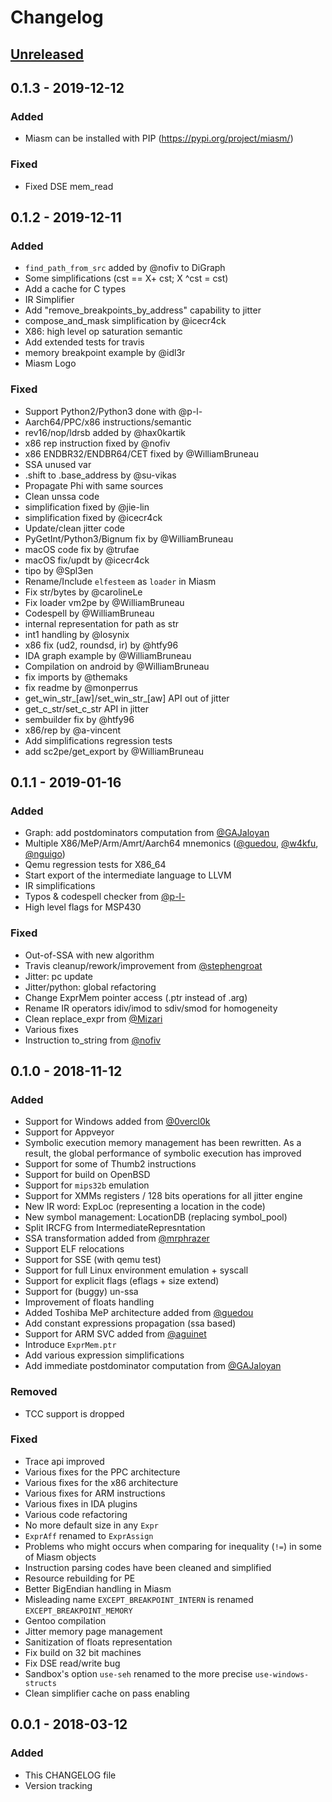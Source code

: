 # Changelog

## [Unreleased]

## 0.1.3 - 2019-12-12
### Added
- Miasm can be installed with PIP (https://pypi.org/project/miasm/)

### Fixed
- Fixed DSE mem_read


## 0.1.2 - 2019-12-11
### Added
- `find_path_from_src` added by @nofiv to DiGraph
- Some simplifications (cst == X+ cst; X ^cst = cst)
- Add a cache for C types
- IR Simplifier
- Add "remove_breakpoints_by_address" capability to jitter
- compose_and_mask simplification by @icecr4ck
- X86: high level op saturation semantic
- Add extended tests for travis
- memory breakpoint example by @idl3r
- Miasm Logo

### Fixed
- Support Python2/Python3 done with @p-l-
- Aarch64/PPC/x86 instructions/semantic
- rev16/nop/ldrsb added by @hax0kartik
- x86 rep instruction fixed by @nofiv
- x86 ENDBR32/ENDBR64/CET fixed by @WilliamBruneau
- SSA unused var
- .shift to .base_address by @su-vikas
- Propagate Phi with same sources
- Clean unssa code
- simplification fixed by @jie-lin
- simplification fixed by @icecr4ck
- Update/clean jitter code
 - PyGetInt/Python3/Bignum fix by @WilliamBruneau
- macOS code fix by @trufae
- macOS fix/updt by @icecr4ck
- tipo by @Spl3en
- Rename/Include `elfesteem` as `loader` in Miasm
- Fix str/bytes by @carolineLe
- Fix loader vm2pe by @WilliamBruneau
- Codespell by @WilliamBruneau
- internal representation for path as str
- int1 handling by @losynix
- x86 fix (ud2, roundsd, ir) by @htfy96
- IDA graph example by @WilliamBruneau
- Compilation on android by @WilliamBruneau
- fix imports by @themaks
- fix readme by @monperrus
- get_win_str_[aw]/set_win_str_[aw] API out of jitter
- get_c_str/set_c_str API in jitter
- sembuilder fix by @htfy96
- x86/rep by @a-vincent
- Add simplifications regression tests
- add sc2pe/get_export by @WilliamBruneau


## 0.1.1 - 2019-01-16
### Added
- Graph: add postdominators computation from [@GAJaloyan](https://github.com/GAJaloyan)
- Multiple X86/MeP/Arm/Amrt/Aarch64 mnemonics ([@guedou](https://github.com/guedou), [@w4kfu](https://github.com/w4kfu), [@nguigo](https://github.com/nguigo))
- Qemu regression tests for X86_64
- Start export of the intermediate language to LLVM
- IR simplifications
- Typos & codespell checker from [@p-l-](https://github.com/p-l-)
- High level flags for MSP430

### Fixed
- Out-of-SSA with new algorithm
- Travis cleanup/rework/improvement from [@stephengroat](https://github.com/stephengroat)
- Jitter: pc update
- Jitter/python: global refactoring
- Change ExprMem pointer access (.ptr instead of .arg)
- Rename IR operators idiv/imod to sdiv/smod for homogeneity
- Clean replace_expr from [@Mizari](https://github.com/Mizari)
- Various fixes
- Instruction to_string from [@nofiv](https://github.com/nofiv)

## 0.1.0 - 2018-11-12
### Added
- Support for Windows added from [@0vercl0k](https://github.com/0vercl0k)
- Support for Appveyor
- Symbolic execution memory management has been rewritten. As a result, the
  global performance of symbolic execution has improved
- Support for some of Thumb2 instructions
- Support for build on OpenBSD
- Support for `mips32b` emulation
- Support for XMMs registers / 128 bits operations for all jitter engine
- New IR word: ExpLoc (representing a location in the code)
- New symbol management: LocationDB (replacing symbol_pool)
- Split IRCFG from IntermediateRepresntation
- SSA transformation added from [@mrphrazer](https://github.com/mrphrazer)
- Support ELF relocations
- Support for SSE (with qemu test)
- Support for full Linux environment emulation + syscall
- Support for explicit flags (eflags + size extend)
- Support for (buggy) un-ssa
- Improvement of floats handling
- Added Toshiba MeP architecture added from [@guedou](https://github.com/guedou)
- Add constant expressions propagation (ssa based)
- Support for ARM SVC added from [@aguinet](https://github.com/aguinet)
- Introduce `ExprMem.ptr`
- Add various expression simplifications
- Add immediate postdominator computation from [@GAJaloyan](https://github.com/GAJaloyan)

### Removed
- TCC support is dropped
### Fixed
- Trace api improved
- Various fixes for the PPC architecture
- Various fixes for the x86 architecture
- Various fixes for ARM instructions
- Various fixes in IDA plugins
- Various code refactoring
- No more default size in any `Expr`
- `ExprAff` renamed to `ExprAssign`
- Problems who might occurs when comparing for inequality (`!=`) in some of
  Miasm objects
- Instruction parsing codes have been cleaned and simplified
- Resource rebuilding for PE
- Better BigEndian handling in Miasm
- Misleading name `EXCEPT_BREAKPOINT_INTERN` is renamed `EXCEPT_BREAKPOINT_MEMORY`
- Gentoo compilation
- Jitter memory page management
- Sanitization of floats representation
- Fix build on 32 bit machines
- Fix DSE read/write bug
- Sandbox's option `use-seh` renamed to the more precise `use-windows-structs`
- Clean simplifier cache on pass enabling

## 0.0.1 - 2018-03-12
### Added
- This CHANGELOG file
- Version tracking

[Unreleased]: https://github.com/cea-sec/miasm/compare/v0.1.0...HEAD
